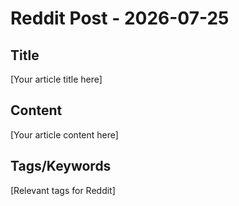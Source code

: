 # Reddit Post - 2026-07-25

## Title
[Your article title here]

## Content
[Your article content here]

## Tags/Keywords
[Relevant tags for Reddit]
